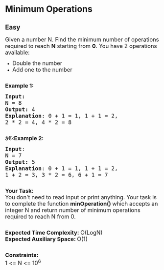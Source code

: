 # Minimum Operations
## Easy 
<div class="problem-statement" style="user-select: auto;">
                <p style="user-select: auto;"></p><p style="user-select: auto;"><span style="font-size: 18px; user-select: auto;">Given a number N.&nbsp;Find the minimum number of operations required to reach <strong style="user-select: auto;">N</strong>&nbsp;starting from <strong style="user-select: auto;">0</strong>. You have 2 operations available:</span></p>

<ul style="user-select: auto;">
	<li style="user-select: auto;"><span style="font-size: 18px; user-select: auto;">Double the number </span></li>
	<li style="user-select: auto;"><span style="font-size: 18px; user-select: auto;">Add one to the number</span></li>
</ul>

<p style="user-select: auto;"><br style="user-select: auto;">
<span style="font-size: 18px; user-select: auto;"><strong style="user-select: auto;">Example 1:</strong></span></p>

<pre style="user-select: auto;"><span style="font-size: 18px; user-select: auto;"><strong style="user-select: auto;">Input:</strong>
N = 8
<strong style="user-select: auto;">Output:</strong> 4
<strong style="user-select: auto;">Explanation</strong>: 0 + 1 = 1, 1 + 1 = 2,
2 * 2 = 4, 4 * 2 = 8
</span></pre>

<p style="user-select: auto;"><br style="user-select: auto;">
<span style="font-size: 18px; user-select: auto;">â€‹<strong style="user-select: auto;">Example 2:</strong></span></p>

<pre style="user-select: auto;"><span style="font-size: 18px; user-select: auto;"><strong style="user-select: auto;">Input</strong>: 
N = 7
<strong style="user-select: auto;">Output:</strong> 5
<strong style="user-select: auto;">Explanation</strong>: 0 + 1 = 1, 1 + 1 = 2,
1 + 2 = 3, 3 * 2 = 6, 6 + 1 = 7
</span></pre>

<p style="user-select: auto;"><br style="user-select: auto;">
<span style="font-size: 18px; user-select: auto;"><strong style="user-select: auto;">Your Task:</strong><br style="user-select: auto;">
You don't need to read input or print anything. Your task is to complete the function&nbsp;<strong style="user-select: auto;">minOperation()&nbsp;</strong>which accepts an integer N and return number of minimum operations required to reach N from 0.</span></p>

<p style="user-select: auto;"><br style="user-select: auto;">
<span style="font-size: 18px; user-select: auto;"><strong style="user-select: auto;">Expected Time Complexity:&nbsp;</strong>O(LogN)<br style="user-select: auto;">
<strong style="user-select: auto;">Expected Auxiliary Space:&nbsp;</strong>O(1)</span></p>

<p style="user-select: auto;"><br style="user-select: auto;">
<span style="font-size: 18px; user-select: auto;"><strong style="user-select: auto;">Constraints:</strong><br style="user-select: auto;">
1 &lt;= N&nbsp;&lt;= 10<sup style="user-select: auto;">6</sup></span></p>
 <p style="user-select: auto;"></p>
            </div>